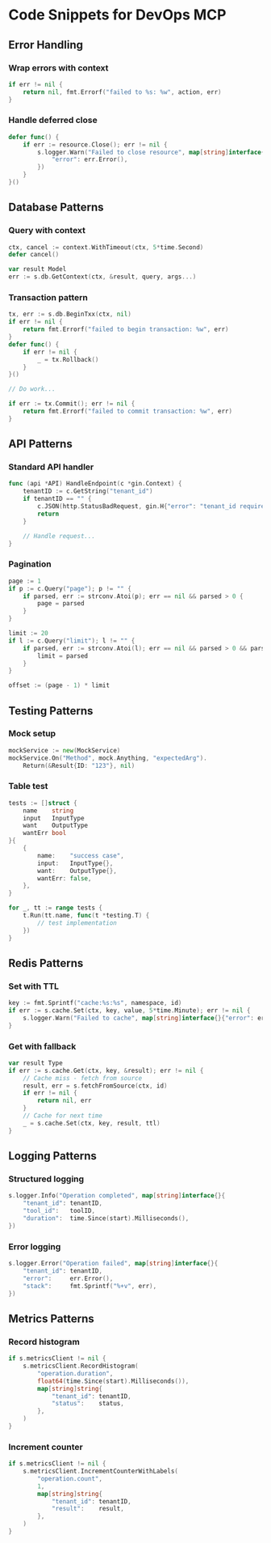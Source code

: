 # Code Snippets for DevOps MCP

## Error Handling

### Wrap errors with context
```go
if err != nil {
    return nil, fmt.Errorf("failed to %s: %w", action, err)
}
```

### Handle deferred close
```go
defer func() {
    if err := resource.Close(); err != nil {
        s.logger.Warn("Failed to close resource", map[string]interface{}{
            "error": err.Error(),
        })
    }
}()
```

## Database Patterns

### Query with context
```go
ctx, cancel := context.WithTimeout(ctx, 5*time.Second)
defer cancel()

var result Model
err := s.db.GetContext(ctx, &result, query, args...)
```

### Transaction pattern
```go
tx, err := s.db.BeginTxx(ctx, nil)
if err != nil {
    return fmt.Errorf("failed to begin transaction: %w", err)
}
defer func() {
    if err != nil {
        _ = tx.Rollback()
    }
}()

// Do work...

if err := tx.Commit(); err != nil {
    return fmt.Errorf("failed to commit transaction: %w", err)
}
```

## API Patterns

### Standard API handler
```go
func (api *API) HandleEndpoint(c *gin.Context) {
    tenantID := c.GetString("tenant_id")
    if tenantID == "" {
        c.JSON(http.StatusBadRequest, gin.H{"error": "tenant_id required"})
        return
    }

    // Handle request...
}
```

### Pagination
```go
page := 1
if p := c.Query("page"); p != "" {
    if parsed, err := strconv.Atoi(p); err == nil && parsed > 0 {
        page = parsed
    }
}

limit := 20
if l := c.Query("limit"); l != "" {
    if parsed, err := strconv.Atoi(l); err == nil && parsed > 0 && parsed <= 100 {
        limit = parsed
    }
}

offset := (page - 1) * limit
```

## Testing Patterns

### Mock setup
```go
mockService := new(MockService)
mockService.On("Method", mock.Anything, "expectedArg").
    Return(&Result{ID: "123"}, nil)
```

### Table test
```go
tests := []struct {
    name    string
    input   InputType
    want    OutputType
    wantErr bool
}{
    {
        name:    "success case",
        input:   InputType{},
        want:    OutputType{},
        wantErr: false,
    },
}

for _, tt := range tests {
    t.Run(tt.name, func(t *testing.T) {
        // test implementation
    })
}
```

## Redis Patterns

### Set with TTL
```go
key := fmt.Sprintf("cache:%s:%s", namespace, id)
if err := s.cache.Set(ctx, key, value, 5*time.Minute); err != nil {
    s.logger.Warn("Failed to cache", map[string]interface{}{"error": err.Error()})
}
```

### Get with fallback
```go
var result Type
if err := s.cache.Get(ctx, key, &result); err != nil {
    // Cache miss - fetch from source
    result, err = s.fetchFromSource(ctx, id)
    if err != nil {
        return nil, err
    }
    // Cache for next time
    _ = s.cache.Set(ctx, key, result, ttl)
}
```

## Logging Patterns

### Structured logging
```go
s.logger.Info("Operation completed", map[string]interface{}{
    "tenant_id": tenantID,
    "tool_id":   toolID,
    "duration":  time.Since(start).Milliseconds(),
})
```

### Error logging
```go
s.logger.Error("Operation failed", map[string]interface{}{
    "tenant_id": tenantID,
    "error":     err.Error(),
    "stack":     fmt.Sprintf("%+v", err),
})
```

## Metrics Patterns

### Record histogram
```go
if s.metricsClient != nil {
    s.metricsClient.RecordHistogram(
        "operation.duration",
        float64(time.Since(start).Milliseconds()),
        map[string]string{
            "tenant_id": tenantID,
            "status":    status,
        },
    )
}
```

### Increment counter
```go
if s.metricsClient != nil {
    s.metricsClient.IncrementCounterWithLabels(
        "operation.count",
        1,
        map[string]string{
            "tenant_id": tenantID,
            "result":    result,
        },
    )
}
```